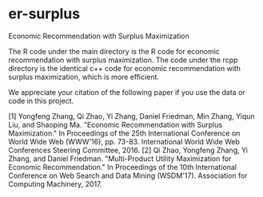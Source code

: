 # er-surplus
Economic Recommendation with Surplus Maximization

The R code under the main directory is the R code for economic recommendation with surplus maximization.
The code under the rcpp directory is the identical c++ code for economic recommendation with surplus maximization, which is more efficient.

We appreciate your citation of the following paper if you use the data or code in this project.

[1] Yongfeng Zhang, Qi Zhao, Yi Zhang, Daniel Friedman, Min Zhang, Yiqun Liu, and Shaoping Ma. "Economic Recommendation with Surplus Maximization." In Proceedings of the 25th International Conference on World Wide Web (WWW'16), pp. 73-83. International World Wide Web Conferences Steering Committee, 2016.
[2] Qi Zhao, Yongfeng Zhang, Yi Zhang, and Daniel Friedman. "Multi-Product Utility Maximization for Economic Recommendation." In Proceedings of the 10th International Conference on Web Search and Data Mining (WSDM'17). Association for Computing Machinery, 2017.
